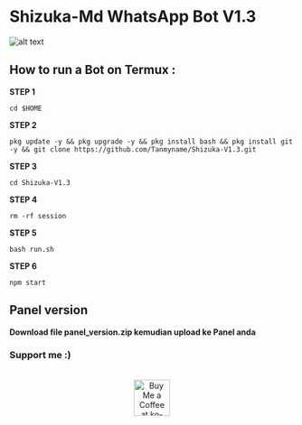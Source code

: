 # Shizuka-Md WhatsApp Bot V1.3
![alt text](https://github.com/Tanmyname/Shizuka-V1.2/blob/main/Screenshot_20241117-155030~2.png?raw=true?raw=true)
## How to run a Bot on Termux :

**STEP 1**
```
cd $HOME
```
**STEP 2**
```
pkg update -y && pkg upgrade -y && pkg install bash && pkg install git -y && git clone https://github.com/Tanmyname/Shizuka-V1.3.git
```
**STEP 3**
```
cd Shizuka-V1.3
```
**STEP 4**
```
rm -rf session
```
**STEP 5**
```
bash run.sh
```
**STEP 6**
```
npm start 
```
## Panel version
**Download  file panel_version.zip kemudian upload ke Panel anda**

### Support me :) 
<br>
<div align="center">
<a href='https://saweria.co/Supporttann' target='_blank'><img height='64' style='border:0px;height:64px;' src='https://storage.ko-fi.com/cdn/kofi1.png?v=3' border='0' alt='Buy Me a Coffee at ko-fi.com' /></a>
</div>

